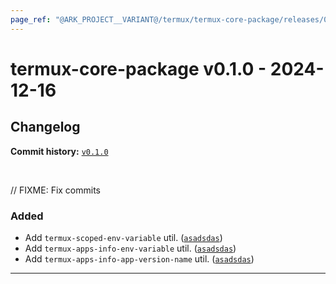 ```yaml
---
page_ref: "@ARK_PROJECT__VARIANT@/termux/termux-core-package/releases/0/v0.1.0.html"
---
```


# termux-core-package v0.1.0 - 2024-12-16

## Changelog

**Commit history:** [`v0.1.0`](https://github.com/termux/termux-core-package/releases/tag/v0.1)

&nbsp;



// FIXME: Fix commits

### Added

- Add `termux-scoped-env-variable` util. ([`asadsdas`](https://github.com/termux/termux-core-package/commit/asadsdas))
- Add `termux-apps-info-env-variable` util. ([`asadsdas`](https://github.com/termux/termux-core-package/commit/asadsdas))
- Add `termux-apps-info-app-version-name` util. ([`asadsdas`](https://github.com/termux/termux-core-package/commit/asadsdas))

---

&nbsp;
